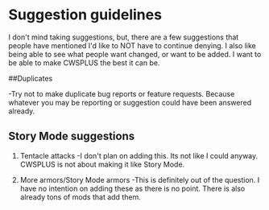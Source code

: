 # Suggestion guidelines


I don't mind taking suggestions, but, there are a few suggestions that people have mentioned I'd like to NOT have to continue denying.
I also like being able to see what people want changed, or want to be added. I want to be able to make CWSPLUS the best it can be.



##Duplicates

-Try not to make duplicate bug reports or feature requests. Because whatever you may be reporting or suggestion could have been answered already.  


## Story Mode suggestions

1. Tentacle attacks
-I don't plan on adding this. Its not like I could anyway. CWSPLUS is not about making it like Story Mode. 

2. More armors/Story Mode armors
-This is definitely out of the question. I have no intention on adding these as there is no point. There is also already tons of mods that add them.

